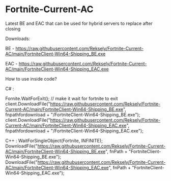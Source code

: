 # Fortnite-Current-AC
Latest BE and EAC that can be used for hybrid servers to replace after closing

Downloads:

BE - https://raw.githubusercontent.com/Reksely/Fortnite-Current-AC/main/FortniteClient-Win64-Shipping_BE.exe

EAC - https://raw.githubusercontent.com/Reksely/Fortnite-Current-AC/main/FortniteClient-Win64-Shipping_EAC.exe

How to use inside code?

C# :

  Fornite.WaitForExit(); // make it wait for fortnite to exit
            client.DownloadFile("https://raw.githubusercontent.com/Reksely/Fortnite-Current-AC/main/FortniteClient-Win64-Shipping_BE.exe", fnpathfordownload + "/FortniteClient-Win64-Shipping_BE.exe");
            client.DownloadFile("https://raw.githubusercontent.com/Reksely/Fortnite-Current-AC/main/FortniteClient-Win64-Shipping_EAC.exe", fnpathfordownload + "/FortniteClient-Win64-Shipping_EAC.exe");
            
C++ :
        WaitForSingleObject(Fortnite, INFINITE);
DownloadFile("https://raw.githubusercontent.com/Reksely/Fortnite-Current-AC/main/FortniteClient-Win64-Shipping_BE.exe", fnPath + "FortniteClient-Win64-Shipping_BE.exe");
DownloadFile("https://raw.githubusercontent.com/Reksely/Fortnite-Current-AC/main/FortniteClient-Win64-Shipping_EAC.exe", fnPath + "FortniteClient-Win64-Shipping_EAC.exe");
